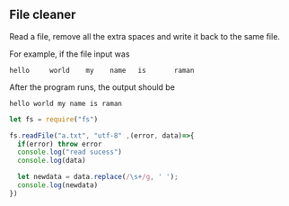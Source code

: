 ## File cleaner
Read a file, remove all the extra spaces and write it back to the same file.

For example, if the file input was
```
hello     world    my    name   is       raman
```

After the program runs, the output should be

```
hello world my name is raman
```


```javascript
let fs = require("fs")

fs.readFile("a.txt", "utf-8" ,(error, data)=>{
  if(error) throw error
  console.log("read sucess")
  console.log(data)

  let newdata = data.replace(/\s+/g, ' ');
  console.log(newdata)
})
